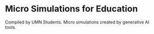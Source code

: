 # Micro Simulations for Education

Compiled by UMN Students.
Micro simulations created by generative AI tools.

